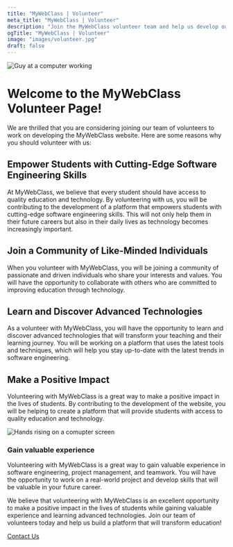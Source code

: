 ```yaml
---
title: "MyWebClass | Volunteer"
meta_title: "MyWebClass | Volunteer"
description: "Join the MyWebClass volunteer team and help us develop our website for AI education and agile and lean learning. As a volunteer, you will work with our team of experts to create engaging and effective online courses, develop cutting-edge features and technologies, and contribute to our mission of revolutionizing education. Whether you're a web developer, UX designer, content creator, or just passionate about education and technology, we have opportunities for you. Join us and make a difference in the lives of learners around the world!"
ogTitle: "MyWebClass | Volunteer"
image: "images/volunteer.jpg"
draft: false
---
```


<div style={{ display: 'flex', justifyContent: 'center' }}>
  <img src="images/volunteer.jpg" alt="Guy at a computer working" style={{ width: '60%' }} />
</div>

# Welcome to the MyWebClass Volunteer Page!

We are thrilled that you are considering joining our team of volunteers to work on developing the MyWebClass website. Here are some reasons why you should volunteer with us:

<div style={{ display: 'flex', gap: '20px', marginTop: '40px', marginBottom: '40px' }}>
  <div style={{ flex: '1', backgroundColor: '#F6AD55', padding: '20px' }}>
    <h2>Empower Students with Cutting-Edge Software Engineering Skills</h2>
    <p>At MyWebClass, we believe that every student should have access to quality education and technology. By volunteering with us, you will be contributing to the development of a platform that empowers students with cutting-edge software engineering skills. This will not only help them in their future careers but also in their daily lives as technology becomes increasingly important.</p>
  </div>
  <div style={{ flex: '1', backgroundColor: '#68D391', padding: '20px' }}>
    <h2>Join a Community of Like-Minded Individuals</h2>
    <p>When you volunteer with MyWebClass, you will be joining a community of passionate and driven individuals who share your interests and values. You will have the opportunity to collaborate with others who are committed to improving education through technology.</p>
  </div>
</div>

<div style={{ display: 'flex', gap: '20px', marginTop: '40px', marginBottom: '40px' }}>
  <div style={{ flex: '1', backgroundColor: '#68D391', padding: '20px' }}>
    <h2>Learn and Discover Advanced Technologies</h2>
    <p>As a volunteer with MyWebClass, you will have the opportunity to learn and discover advanced technologies that will transform your teaching and their learning journey. You will be working on a platform that uses the latest tools and techniques, which will help you stay up-to-date with the latest trends in software engineering.</p>
  </div>
  <div style={{ flex: '1', backgroundColor: '#F6AD55', padding: '20px' }}>
    <h2>Make a Positive Impact</h2>
    <p>Volunteering with MyWebClass is a great way to make a positive impact in the lives of students. By contributing to the development of the website, you will be helping to create a platform that will provide students with access to quality education and technology.</p>
  </div>
</div>

<div style={{ display: 'flex', justifyContent: 'center' }}>
  <div style={{ display: 'flex', alignItems: 'center', gap: '20px', marginTop: '40px', marginBottom: '40px', maxWidth: '90%' }}>
    <div style={{ flex: '1' }}>
      <img src="images/volunteer1.jpg" alt="Hands rising on a comupter screen" style={{ width: '100%' }} />
    </div>
    <div style={{ flex: '1', backgroundColor: '#FFFFFF', padding: '20px', marginLeft: '20px' }}>
      <h3>Gain valuable experience</h3>
      <p>Volunteering with MyWebClass is a great way to gain valuable experience in software engineering, project management, and teamwork. You will have the opportunity to work on a real-world project and develop skills that will be valuable in your future career.</p>
    </div>
  </div>
</div>

<p>We believe that volunteering with MyWebClass is an excellent opportunity to make a positive impact in the lives of students while gaining valuable experience and learning advanced technologies. Join our team of volunteers today and help us build a platform that will transform education!</p>

<div style={{ display: 'flex', justifyContent: 'center' }}>
  <a href="contact" style={{ backgroundColor: '#68D391', color: '#FFFFFF', padding: '10px 20px', borderRadius: '5px', textDecoration: 'none' }}>Contact Us</a>
</div>








